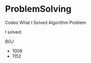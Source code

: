 # ProblemSolving
Codes What I Solved Algorithm Problem

I solved:   

*BOJ*   
  - 1008   
  - 1152
